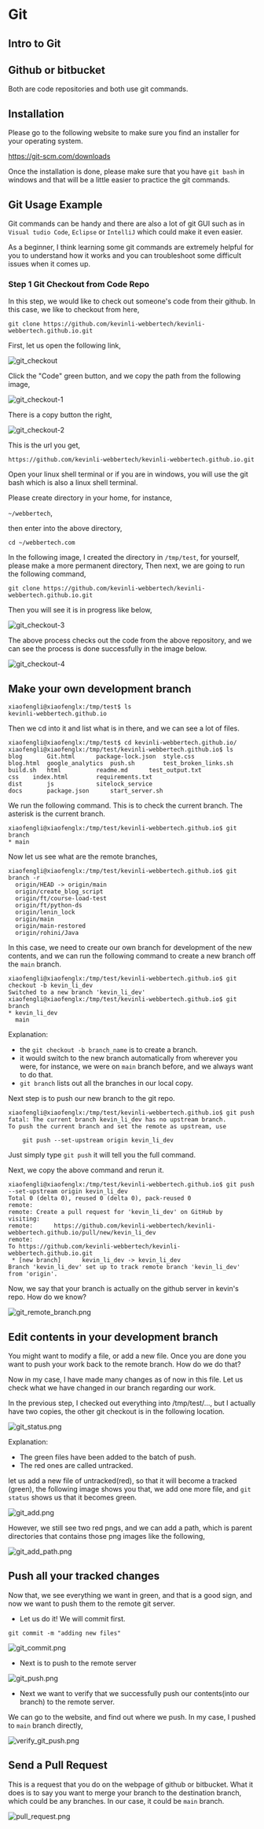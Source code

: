 # Git

## Intro to Git

## Github or bitbucket

Both are code repositories and both use git commands.

## Installation

Please go to the following website to make sure you find an installer for your operating system.

https://git-scm.com/downloads

Once the installation is done, please make sure that you have `git bash` in windows and that will be a little easier to practice the git commands.

## Git Usage Example

Git commands can be handy and there are also a lot of git GUI such as in `Visual tudio Code`, `Eclipse` or `IntelliJ` which could make it even easier.

As a beginner, I think learning some git commands are extremely helpful for you to understand how it works and you can troubleshoot some difficult issues when it comes up.

### Step 1 Git Checkout from Code Repo

In this step, we would like to check out someone's code from their github. In this case, we like to checkout from here,

`git clone https://github.com/kevinli-webbertech/kevinli-webbertech.github.io.git` 


First, let us open the following link,

![git_checkout](../../../../images/dev_ops/github/git_checkout.png)

Click the "Code" green button, and we copy the path from the following image,

![git_checkout-1](../../../../images/dev_ops/github/git_checkout-1.png)

There is a copy button the right,

![git_checkout-2](../../../../images/dev_ops/github/git_checkout-2.png)

This is the url you get,

`https://github.com/kevinli-webbertech/kevinli-webbertech.github.io.git`

Open your linux shell terminal or if you are in windows, you will use the git bash which is also a linux shell terminal.

Please create directory in your home, for instance,

`~/webbertech`,

then enter into the above directory,

`cd ~/webbertech.com`

In the following image, I created the directory in `/tmp/test`, for yourself, please make a more permanent directory,
Then next, we are going to run the following command,

`git clone https://github.com/kevinli-webbertech/kevinli-webbertech.github.io.git`

Then you will see it is in progress like below,

![git_checkout-3](../../../../images/dev_ops/github/git_checkout-3.png)

The above process checks out the code from the above repository, and we can see the process is done successfully in the image below.

![git_checkout-4](../../../../images/dev_ops/github/git_checkout-4.png)

## Make your own development branch

```commandline
xiaofengli@xiaofenglx:/tmp/test$ ls
kevinli-webbertech.github.io
```

Then we cd into it and list what is in there, and we can see a lot of files. 

```commandline
xiaofengli@xiaofenglx:/tmp/test$ cd kevinli-webbertech.github.io/
xiaofengli@xiaofenglx:/tmp/test/kevinli-webbertech.github.io$ ls
blog	   Git.html	     package-lock.json	style.css
blog.html  google_analytics  push.sh		test_broken_links.sh
build.sh   html		     readme.md		test_output.txt
css	   index.html	     requirements.txt
dist	   js		     sitelock_service
docs	   package.json      start_server.sh
```

We run the following command. This is to check the current branch. The asterisk is the current branch.

```commandline
xiaofengli@xiaofenglx:/tmp/test/kevinli-webbertech.github.io$ git branch
* main
```

Now let us see what are the remote branches,

```commandline
xiaofengli@xiaofenglx:/tmp/test/kevinli-webbertech.github.io$ git branch -r
  origin/HEAD -> origin/main
  origin/create_blog_script
  origin/ft/course-load-test
  origin/ft/python-ds
  origin/lenin_lock
  origin/main
  origin/main-restored
  origin/rohini/Java
```

In this case, we need to create our own branch for development of the new contents, and we can run the following command to create a new branch off the `main` branch.

```commandline
xiaofengli@xiaofenglx:/tmp/test/kevinli-webbertech.github.io$ git checkout -b kevin_li_dev
Switched to a new branch 'kevin_li_dev'
xiaofengli@xiaofenglx:/tmp/test/kevinli-webbertech.github.io$ git branch
* kevin_li_dev
  main
```

Explanation:

* the `git checkout -b branch_name` is to create a branch.
* it would switch to the new branch automatically from wherever you were, for instance, we were on `main` branch before, and we always want to do that.
* `git branch` lists out all the branches in our local copy.

Next step is to push our new branch to the git repo.

```commandline
xiaofengli@xiaofenglx:/tmp/test/kevinli-webbertech.github.io$ git push
fatal: The current branch kevin_li_dev has no upstream branch.
To push the current branch and set the remote as upstream, use

    git push --set-upstream origin kevin_li_dev
```

Just simply type `git push` it will tell you the full command.

Next, we copy the above command and rerun it.

```commandline
xiaofengli@xiaofenglx:/tmp/test/kevinli-webbertech.github.io$ git push --set-upstream origin kevin_li_dev
Total 0 (delta 0), reused 0 (delta 0), pack-reused 0
remote: 
remote: Create a pull request for 'kevin_li_dev' on GitHub by visiting:
remote:      https://github.com/kevinli-webbertech/kevinli-webbertech.github.io/pull/new/kevin_li_dev
remote: 
To https://github.com/kevinli-webbertech/kevinli-webbertech.github.io.git
 * [new branch]      kevin_li_dev -> kevin_li_dev
Branch 'kevin_li_dev' set up to track remote branch 'kevin_li_dev' from 'origin'.
```

Now, we say that your branch is actually on the github server in kevin's repo. How do we know?

![git_remote_branch.png](../../../../images/dev_ops/github/git_remote_branch.png)

## Edit contents in your development branch

You might want to modify a file, or add a new file. Once you are done you want to push your work back to the remote branch. How do we do that?

Now in my case, I have made many changes as of now in this file. Let us check what we have changed in our branch regarding our work.

In the previous step, I checked out everything into /tmp/test/..., but I actually have two copies, the other git checkout is in the following location.

![git_status.png](../../../../images/dev_ops/github/git_status.png)

Explanation:

* The green files have been added to the batch of push.
* The red ones are called untracked.

let us add a new file of untracked(red), so that it will become a tracked (green), the following image shows you that, we add one more file,
and `git status` shows us that it becomes green.

![git_add.png](../../../../images/dev_ops/github/git_add.png)

However, we still see two red pngs, and we can add a path, which is parent directories that contains those png images like the following,

![git_add_path.png](../../../../images/dev_ops/github/git_add_path.png)

## Push all your tracked changes

Now that, we see everything we want in green, and that is a good sign, and now we want to push them to the remote git server.

* Let us do it! We will commit first.

`git commit -m "adding new files"`

![git_commit.png](../../../../images/dev_ops/github/git_commit.png)

* Next is to push to the remote server

![git_push.png](../../../../images/dev_ops/github/git_push.png)

* Next we want to verify that we successfully push our contents(into our branch) to the remote server.

We can go to the website, and find out where we push. In my case, I pushed to `main` branch directly,

![verify_git_push.png](../../../../images/dev_ops/github/verify_git_push.png)

## Send a Pull Request

This is a request that you do on the webpage of github or bitbucket. What it does is to say you want to merge your branch to the destination branch, which could be any branches. In our case, it could be `main` branch.

![pull_request.png](../../../../images/dev_ops/github/pull_request.png)

